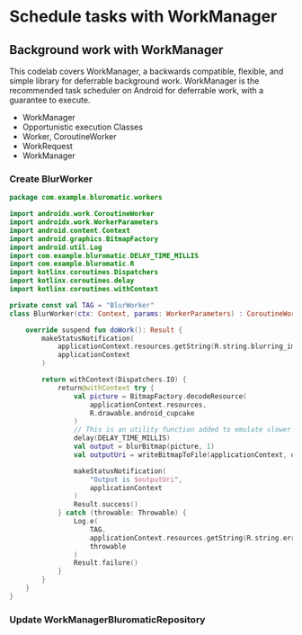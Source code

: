# Schedule tasks with WorkManager
## Background work with WorkManager
This codelab covers WorkManager, a backwards compatible, flexible, and simple library for deferrable background work. WorkManager is the recommended task scheduler on Android for deferrable work, with a guarantee to execute.
- WorkManager
- Opportunistic execution
Classes
- Worker, CoroutineWorker
- WorkRequest
- WorkManager
### Create BlurWorker
``` kotlin
package com.example.bluromatic.workers

import androidx.work.CoroutineWorker
import androidx.work.WorkerParameters
import android.content.Context
import android.graphics.BitmapFactory
import android.util.Log
import com.example.bluromatic.DELAY_TIME_MILLIS
import com.example.bluromatic.R
import kotlinx.coroutines.Dispatchers
import kotlinx.coroutines.delay
import kotlinx.coroutines.withContext

private const val TAG = "BlurWorker"
class BlurWorker(ctx: Context, params: WorkerParameters) : CoroutineWorker(ctx, params) {

    override suspend fun doWork(): Result {
        makeStatusNotification(
            applicationContext.resources.getString(R.string.blurring_image),
            applicationContext
        )

        return withContext(Dispatchers.IO) {
            return@withContext try {
                val picture = BitmapFactory.decodeResource(
                    applicationContext.resources,
                    R.drawable.android_cupcake
                )
                // This is an utility function added to emulate slower work.
                delay(DELAY_TIME_MILLIS)
                val output = blurBitmap(picture, 1)
                val outputUri = writeBitmapToFile(applicationContext, output)

                makeStatusNotification(
                    "Output is $outputUri",
                    applicationContext
                )
                Result.success()
            } catch (throwable: Throwable) {
                Log.e(
                    TAG,
                    applicationContext.resources.getString(R.string.error_applying_blur),
                    throwable
                )
                Result.failure()
            }
        }
    }
}
```

### Update WorkManagerBluromaticRepository
